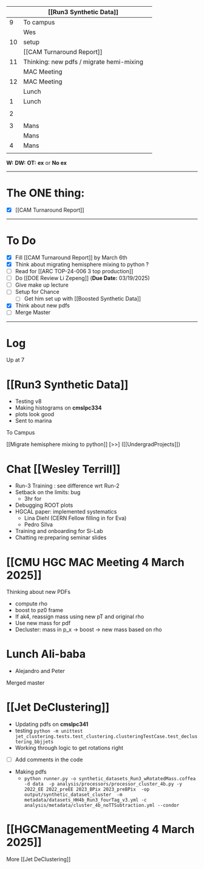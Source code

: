 
|     | [[Run3 Synthetic Data]]                  |     |
| --- | ---------------------------------------- | --- |
| 9   | To campus                                |     |
|     | Wes                                      |     |
| 10  | setup                                    |     |
|     | [[CAM Turnaround Report]]                |     |
| 11  | Thinking: new pdfs / migrate hemi-mixing |     |
|     | MAC Meeting                              |     |
| 12  | MAC Meeting                              |     |
|     | Lunch                                    |     |
| 1   | Lunch                                    |     |
|     |                                          |     |
| 2   |                                          |     |
|     |                                          |     |
| 3   | Mans                                     |     |
|     | Mans                                     |     |
| 4   | Mans                                     |     |
|     |                                          |     |

**W:**
**DW:**
**OT:**
**ex** or **No ex**

---
# The ONE thing: 
- [x] [[CAM Turnaround Report]] 


---
# To Do

- [x] Fill [[CAM Turnaround Report]] by March 6th
- [x] Think about migrating hemisphere mixing to python ? 
- [ ] Read for [[ARC TOP-24-006 3 top production]]
- [ ] Do  [[DOE Review Li Zepeng]] (**Due Date:** 03/19/2025)
- [ ] Give make up lecture
- [ ] Setup for Chance
	- [ ] Get him set up with [[Boosted Synthetic Data]]
- [x] Think about new pdfs
- [ ] Merge Master
---

# Log

Up at 7

# [[Run3 Synthetic Data]]
- Testing v8 
- Making histograms on **cmslpc334**
- plots look good
- Sent to marina

To Campus


 [[Migrate hemisphere mixing to python]] [>>] ([[UndergradProjects]])

# Chat [[Wesley Terrill]]
- Run-3 Training : see difference wrt Run-2
- Setback on the limits: bug
	- 3hr for 
- Debugging ROOT plots
- HGCAL paper: implemented systematics
	- Lina Diehl (CERN Fellow filling in for Eva)
	- Pedro Silva 
- Training and onboarding for Si-Lab
- Chatting re:preparing seminar slides

# [[CMU HGC MAC Meeting 4 March 2025]]


Thinking about new PDFs
- compute rho 
- boost to pz0 frame
- If ak4, reassign mass using new pT and original rho 
- Use new mass for pdf
- Decluster: mass in p_x -> boost -> new mass based on rho


# Lunch Ali-baba 
- Alejandro and Peter

Merged master


# [[Jet DeClustering]]
- Updating pdfs on **cmslpc341**
- testing
	`python -m unittest jet_clustering.tests.test_clustering.clusteringTestCase.test_declustering_bbjjets`
- Working through logic to get rotations right
- [ ] Add comments in the code
- Making pdfs
	- `python runner.py -o synthetic_datasets_Run3_wRotatedMass.coffea -d data  -p analysis/processors/processor_cluster_4b.py -y 2022_EE 2022_preEE 2023_BPix 2023_preBPix  -op output/synthetic_dataset_cluster  -m metadata/datasets_HH4b_Run3_fourTag_v3.yml -c analysis/metadata/cluster_4b_noTTSubtraction.yml --condor `

# [[HGCManagementMeeting 4 March 2025]]


More [[Jet DeClustering]]